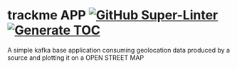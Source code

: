 # trackme APP [![GitHub Super-Linter](https://github.com/PrabhatBara/trackme/actions/workflows/linter.yml/badge.svg)](https://github.com/PrabhatBara/bioinformatics_resources/actions/workflows/linter.yml) [![Generate TOC](https://github.com/PrabhatBara/trackme/actions/workflows/toc.yml/badge.svg)](https://github.com/PrabhatBara/bioinformatics_resources/actions/workflows/toc.yml)

A simple kafka base application consuming geolocation data produced by a source and plotting it on a OPEN STREET MAP

<!-- START doctoc generated TOC please keep comment here to allow auto update -->
<!-- END doctoc generated TOC please keep comment here to allow auto update -->
